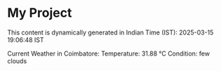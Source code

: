 # My Project

This content is dynamically generated in Indian Time (IST): 2025-03-15 19:06:48 IST


Current Weather in Coimbatore:
Temperature: 31.88 °C
Condition: few clouds
